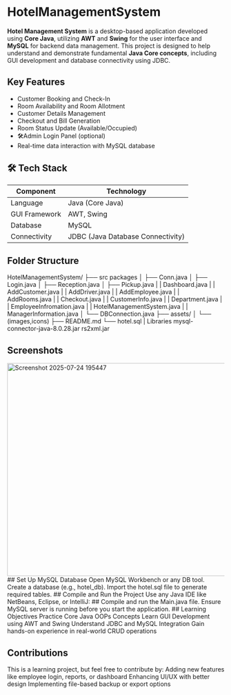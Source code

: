 # HotelManagementSystem
**Hotel Management System** is a desktop-based application developed using **Core Java**, utilizing **AWT** and **Swing** for the user interface and **MySQL** for backend data management. This project is designed to help understand and demonstrate fundamental **Java Core concepts**, including GUI development and database connectivity using JDBC.
## Key Features
- Customer Booking and Check-In
- Room Availability and Room Allotment
- Customer Details Management
- Checkout and Bill Generation
- Room Status Update (Available/Occupied)
- 🛠Admin Login Panel (optional)
- Real-time data interaction with MySQL database
## 🛠️ Tech Stack

| Component     | Technology            |
|---------------|------------------------|
| Language      | Java (Core Java)       |
| GUI Framework | AWT, Swing             |
| Database      | MySQL                  |
| Connectivity  | JDBC (Java Database Connectivity) |
## Folder Structure
HotelManagementSystem/
├── src packages
│ ├── Conn.java
│ ├── Login.java
│ ├── Reception.java
│ ├── Pickup.java
| |   Dashboard.java
| |   AddCustomer.java
| |   AddDriver.java
| |   AddEmployee.java
| |   AddRooms.java
| |   Checkout.java
| |   CustomerInfo.java
| |   Department.java
| |   EmployeeInfromation.java
| |   HotelManagementSystem.java
| |   ManagerInformation.java
│ └── DBConnection.java
├── assets/
│ └── (images,icons)
├── README.md
└── hotel.sql
|   Libraries
    mysql-connector-java-8.0.28.jar
    rs2xml.jar
## Screenshots
<img width="960" height="494" alt="Screenshot 2025-07-24 195447" src="https://github.com/user-attachments/assets/db097076-7254-4472-8f91-e67a424f6124" />
## Set Up MySQL Database
Open MySQL Workbench or any DB tool.
Create a database (e.g., hotel_db).
Import the hotel.sql file to generate required tables.
## Compile and Run the Project
Use any Java IDE like NetBeans, Eclipse, or IntelliJ:
## Compile and run the Main.java file.
Ensure MySQL server is running before you start the application.
## Learning Objectives
Practice Core Java OOPs Concepts
Learn GUI Development using AWT and Swing
Understand JDBC and MySQL Integration
Gain hands-on experience in real-world CRUD operations

## Contributions
This is a learning project, but feel free to contribute by:
Adding new features like employee login, reports, or dashboard
Enhancing UI/UX with better design
Implementing file-based backup or export options


